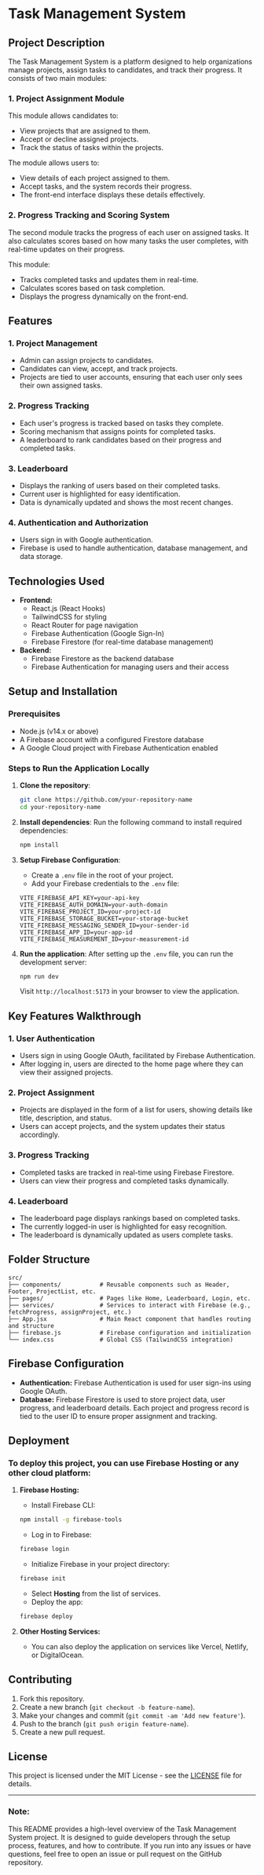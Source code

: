 # Task Management System

## Project Description

The Task Management System is a platform designed to help organizations manage projects, assign tasks to candidates, and track their progress. It consists of two main modules:

### 1. **Project Assignment Module**

This module allows candidates to:

-   View projects that are assigned to them.
-   Accept or decline assigned projects.
-   Track the status of tasks within the projects.

The module allows users to:

-   View details of each project assigned to them.
-   Accept tasks, and the system records their progress.
-   The front-end interface displays these details effectively.

### 2. **Progress Tracking and Scoring System**

The second module tracks the progress of each user on assigned tasks. It also calculates scores based on how many tasks the user completes, with real-time updates on their progress.

This module:

-   Tracks completed tasks and updates them in real-time.
-   Calculates scores based on task completion.
-   Displays the progress dynamically on the front-end.

## Features

### 1. Project Management

-   Admin can assign projects to candidates.
-   Candidates can view, accept, and track projects.
-   Projects are tied to user accounts, ensuring that each user only sees their own assigned tasks.

### 2. Progress Tracking

-   Each user's progress is tracked based on tasks they complete.
-   Scoring mechanism that assigns points for completed tasks.
-   A leaderboard to rank candidates based on their progress and completed tasks.

### 3. Leaderboard

-   Displays the ranking of users based on their completed tasks.
-   Current user is highlighted for easy identification.
-   Data is dynamically updated and shows the most recent changes.

### 4. Authentication and Authorization

-   Users sign in with Google authentication.
-   Firebase is used to handle authentication, database management, and data storage.

## Technologies Used

-   **Frontend:**
    -   React.js (React Hooks)
    -   TailwindCSS for styling
    -   React Router for page navigation
    -   Firebase Authentication (Google Sign-In)
    -   Firebase Firestore (for real-time database management)
-   **Backend:**
    -   Firebase Firestore as the backend database
    -   Firebase Authentication for managing users and their access

## Setup and Installation

### Prerequisites

-   Node.js (v14.x or above)
-   A Firebase account with a configured Firestore database
-   A Google Cloud project with Firebase Authentication enabled

### Steps to Run the Application Locally

1. **Clone the repository**:

    ```bash
    git clone https://github.com/your-repository-name
    cd your-repository-name
    ```

2. **Install dependencies**:
   Run the following command to install required dependencies:

    ```bash
    npm install
    ```

3. **Setup Firebase Configuration**:

    - Create a `.env` file in the root of your project.
    - Add your Firebase credentials to the `.env` file:

    ```env
    VITE_FIREBASE_API_KEY=your-api-key
    VITE_FIREBASE_AUTH_DOMAIN=your-auth-domain
    VITE_FIREBASE_PROJECT_ID=your-project-id
    VITE_FIREBASE_STORAGE_BUCKET=your-storage-bucket
    VITE_FIREBASE_MESSAGING_SENDER_ID=your-sender-id
    VITE_FIREBASE_APP_ID=your-app-id
    VITE_FIREBASE_MEASUREMENT_ID=your-measurement-id
    ```

4. **Run the application**:
   After setting up the `.env` file, you can run the development server:

    ```bash
    npm run dev
    ```

    Visit `http://localhost:5173` in your browser to view the application.

## Key Features Walkthrough

### 1. **User Authentication**

-   Users sign in using Google OAuth, facilitated by Firebase Authentication.
-   After logging in, users are directed to the home page where they can view their assigned projects.

### 2. **Project Assignment**

-   Projects are displayed in the form of a list for users, showing details like title, description, and status.
-   Users can accept projects, and the system updates their status accordingly.

### 3. **Progress Tracking**

-   Completed tasks are tracked in real-time using Firebase Firestore.
-   Users can view their progress and completed tasks dynamically.

### 4. **Leaderboard**

-   The leaderboard page displays rankings based on completed tasks.
-   The currently logged-in user is highlighted for easy recognition.
-   The leaderboard is dynamically updated as users complete tasks.

## Folder Structure

```
src/
├── components/           # Reusable components such as Header, Footer, ProjectList, etc.
├── pages/                # Pages like Home, Leaderboard, Login, etc.
├── services/             # Services to interact with Firebase (e.g., fetchProgress, assignProject, etc.)
├── App.jsx               # Main React component that handles routing and structure
├── firebase.js           # Firebase configuration and initialization
└── index.css             # Global CSS (TailwindCSS integration)
```

## Firebase Configuration

-   **Authentication:** Firebase Authentication is used for user sign-ins using Google OAuth.
-   **Database:** Firebase Firestore is used to store project data, user progress, and leaderboard details. Each project and progress record is tied to the user ID to ensure proper assignment and tracking.

## Deployment

### To deploy this project, you can use Firebase Hosting or any other cloud platform:

1. **Firebase Hosting:**

    - Install Firebase CLI:

    ```bash
    npm install -g firebase-tools
    ```

    - Log in to Firebase:

    ```bash
    firebase login
    ```

    - Initialize Firebase in your project directory:

    ```bash
    firebase init
    ```

    - Select **Hosting** from the list of services.
    - Deploy the app:

    ```bash
    firebase deploy
    ```

2. **Other Hosting Services:**
    - You can also deploy the application on services like Vercel, Netlify, or DigitalOcean.

## Contributing

1. Fork this repository.
2. Create a new branch (`git checkout -b feature-name`).
3. Make your changes and commit (`git commit -am 'Add new feature'`).
4. Push to the branch (`git push origin feature-name`).
5. Create a new pull request.

## License

This project is licensed under the MIT License - see the [LICENSE](LICENSE) file for details.

---

### Note:

This README provides a high-level overview of the Task Management System project. It is designed to guide developers through the setup process, features, and how to contribute. If you run into any issues or have questions, feel free to open an issue or pull request on the GitHub repository.
